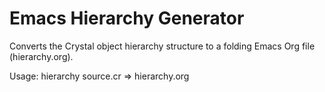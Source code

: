 # Emacs Hierarchy Generator

Converts the Crystal object hierarchy structure to a folding Emacs Org file (hierarchy.org).

Usage: hierarchy source.cr => hierarchy.org
